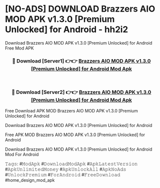 # [NO-ADS] DOWNLOAD Brazzers AIO MOD APK v1.3.0 [Premium Unlocked] for Android - hh2i2
Download Brazzers AIO MOD APK v1.3.0 [Premium Unlocked] for Android Free Mod APK

<div align="center">
<h3>🔴 Download [Server1] 👉👉 <a href="https://apk-comot.site?title=Brazzers_AIO_MOD_APK_v1.3.0_[Premium_Unlocked]_for_Android">Brazzers AIO MOD APK v1.3.0 [Premium Unlocked] for Android Mod Apk</a></h3><br>

<h3>🔴 Download [Server2] 👉👉 <a href="https://apk-comot.site?title=Brazzers_AIO_MOD_APK_v1.3.0_[Premium_Unlocked]_for_Android">Brazzers AIO MOD APK v1.3.0 [Premium Unlocked] for Android Mod Apk</a></h3>
</div>


Free Download APK MOD Brazzers AIO MOD APK v1.3.0 [Premium Unlocked] for Android

Download Brazzers AIO MOD APK v1.3.0 [Premium Unlocked] for Android 

Free APK MOD Brazzers AIO MOD APK v1.3.0 [Premium Unlocked] for Android 

Download Brazzers AIO MOD APK v1.3.0 [Premium Unlocked] for Android Mod For Android

𝚃𝚊𝚐𝚜: #𝙼𝚘𝚍𝙰𝚙𝚔 #𝙳𝚘𝚠𝚗𝚕𝚘𝚊𝚍𝙼𝚘𝚍𝙰𝚙𝚔 #𝙰𝚙𝚔𝙻𝚊𝚝𝚎𝚜𝚝𝚅𝚎𝚛𝚜𝚒𝚘𝚗 #𝙰𝚙𝚔𝚄𝚗𝚕𝚒𝚖𝚒𝚝𝚎𝚍𝙼𝚘𝚗𝚎𝚢 #𝙰𝚙𝚔𝚄𝚗𝚕𝚘𝚌𝚔𝙰𝚕𝚕 #𝙰𝚙𝚔𝙽𝚘𝙰𝚍𝚜 #𝚄𝚗𝚕𝚘𝚌𝚔𝙿𝚛𝚎𝚖𝚒𝚞𝚖 #𝙵𝚘𝚛𝙰𝚗𝚍𝚛𝚘𝚒𝚍 #𝙵𝚛𝚎𝚎𝙳𝚘𝚠𝚗𝚕𝚘𝚊𝚍 #home_design_mod_apk